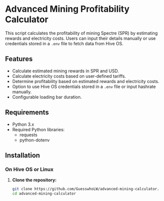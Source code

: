 # Advanced Mining Profitability Calculator

This script calculates the profitability of mining Spectre (SPR) by estimating rewards and electricity costs. Users can input their details manually or use credentials stored in a `.env` file to fetch data from Hive OS.

## Features

- Calculate estimated mining rewards in SPR and USD.
- Calculate electricity costs based on user-defined tariffs.
- Determine profitability based on estimated rewards and electricity costs.
- Option to use Hive OS credentials stored in a `.env` file or input hashrate manually.
- Configurable loading bar duration.

## Requirements

- Python 3.x
- Required Python libraries:
  - requests
  - python-dotenv

## Installation

### On Hive OS or Linux

1. **Clone the repository:**
   ```sh
   git clone https://github.com/GuesswhoLW/advanced-mining-calculator.git
   cd advanced-mining-calculator
